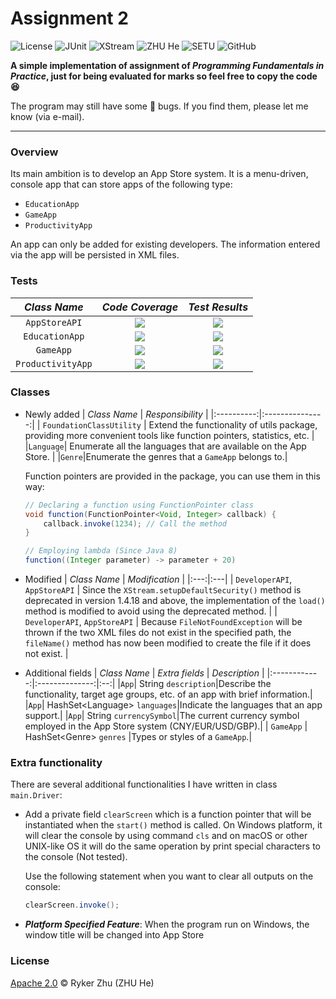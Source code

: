 # Assignment 2
![License](https://img.shields.io/badge/License-Apache--2.0-blue)
![JUnit](https://img.shields.io/badge/JUnit-5.9.0-blue)
![XStream](https://img.shields.io/badge/XStream-1.4.19-blue)
![ZHU He](https://img.shields.io/badge/Author-Ryker%20Zhu-blueviolet)
![SETU](https://img.shields.io/badge/Lecturer-Mairead%20Meagher-9cf)
![GitHub](https://img.shields.io/github/stars/DevExzh/AppStore?style=social)

__A simple implementation of assignment of _Programming Fundamentals in Practice_, just for being evaluated for marks so feel free to copy the code :satisfied:__

The program may still have some :bug: bugs. If you find them, please let me know (via e-mail).

----
### Overview
Its main ambition is to develop an App Store system. It is a menu-driven, console app that can store apps of the following type:
* `EducationApp`
* `GameApp`
* `ProductivityApp`

An app can only be added for existing developers.
The information entered via the app will be persisted in XML files.

### Tests
| _Class Name_ | _Code Coverage_ | _Test Results_ |
|:----------:|:-------------:|:-------:|
|<code>AppStoreAPI</code>|<img src="https://img.shields.io/badge/coverage-100%25-brightgreen"/>|<img src="https://img.shields.io/badge/tests-31%20passed-green"/>|
|<code>EducationApp</code>|<img src="https://img.shields.io/badge/coverage-100%25-brightgreen"/>|<img src="https://img.shields.io/badge/tests-18%20passed-green"/>|
|<code>GameApp</code>|<img src="https://img.shields.io/badge/coverage-100%25-brightgreen"/>|<img src="https://img.shields.io/badge/tests-21%20passed-green"/>|
|<code>ProductivityApp</code>|<img src="https://img.shields.io/badge/coverage-100%25-brightgreen"/>|<img src="https://img.shields.io/badge/tests-16%20passed-green"/>|

### Classes
* Newly added
    | _Class Name_ | _Responsibility_ |
    |:----------:|:---------------:|
    | `FoundationClassUtility` | Extend the functionality of utils package, providing more convenient tools like function pointers, statistics, etc. |
    |`Language`| Enumerate all the languages that are available on the App Store. |
    |`Genre`|Enumerate the genres that a `GameApp` belongs to.|
    
    Function pointers are provided in the package, you can use them in this way:
    ```java
    // Declaring a function using FunctionPointer class
    void function(FunctionPointer<Void, Integer> callback) {
        callback.invoke(1234); // Call the method
    }

    // Employing lambda (Since Java 8)
    function((Integer parameter) -> parameter + 20)
    ```
* Modified
    | _Class Name_ | _Modification_ |
    |:---:|:---|
    | `DeveloperAPI`, `AppStoreAPI` | Since the `XStream.setupDefaultSecurity()` method is deprecated in version 1.4.18 and above, the implementation of the `load()` method is modified to avoid using the deprecated method. |
    | `DeveloperAPI`, `AppStoreAPI` | Because `FileNotFoundException` will be thrown if the two XML files do not exist in the specified path, the `fileName()` method has now been modified to create the file if it does not exist. |
* Additional fields
    | _Class Name_ | _Extra fields_ | _Description_ |
    |:------------:|:--------------:|:--:|
    |`App`| String `description`|Describe the functionality, target age groups, etc. of an app with brief information.|
    |`App`| HashSet&lt;Language&gt; `languages`|Indicate the languages that an app support.|
    |`App`| String `currencySymbol`|The current currency symbol employed in the App Store system (CNY/EUR/USD/GBP).|
    | `GameApp` | HashSet&lt;Genre&gt; `genres` |Types or styles of a `GameApp`.|

### Extra functionality
There are several additional functionalities I have written in class `main.Driver`:
* Add a private field `clearScreen` which is a function pointer that will be instantiated when the `start()` method is called. On Windows platform, it will clear the console by using command `cls` and on macOS or other UNIX-like OS it will do the same operation by print special characters to the console (Not tested).

    Use the following statement when you want to clear all outputs on the console:
    ```java
    clearScreen.invoke();
    ```

* ___Platform Specified Feature___: When the program run on Windows, the window title will be changed into App Store

### License
[Apache 2.0](LICENSE) © Ryker Zhu (ZHU He)